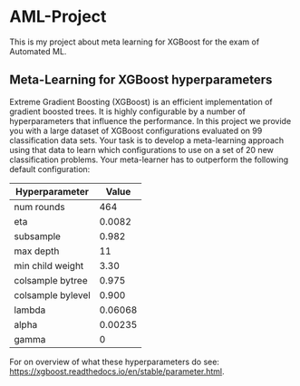 # AML-Project
This is my project about meta learning for XGBoost for the exam of Automated ML.

## Meta-Learning for XGBoost hyperparameters
Extreme Gradient Boosting (XGBoost) is an efficient implementation of gradient boosted trees.
It is highly configurable by a number of hyperparameters that influence the performance. In
this project we provide you with a large dataset of XGBoost configurations evaluated on 99
classification data sets.
Your task is to develop a meta-learning approach using that data to learn which configurations to
use on a set of 20 new classification problems.
Your meta-learner has to outperform the following default configuration:

| Hyperparameter | Value       |
|----------------|-------------|
|num rounds      | 464         |
|eta             | 0.0082 |
|subsample |0.982|
|max depth |11|
|min child weight |3.30|
|colsample bytree | 0.975|
|colsample bylevel | 0.900|
|lambda |0.06068|
|alpha |0.00235|
|gamma |0|
For on overview of what these hyperparameters do see:
https://xgboost.readthedocs.io/en/stable/parameter.html.



